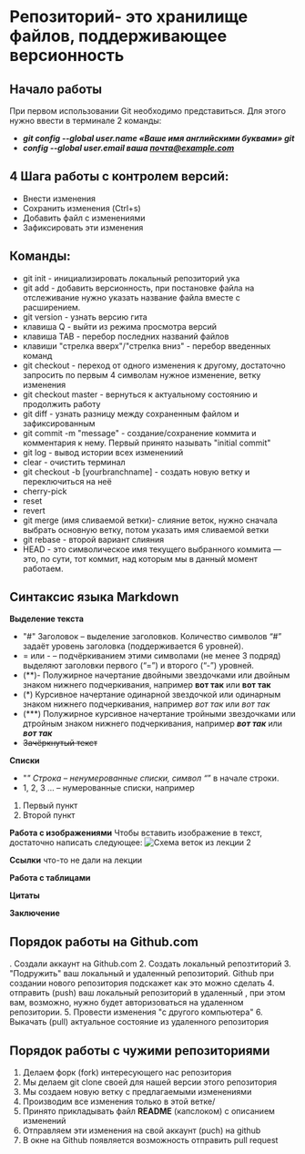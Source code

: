 # Репозиторий- это хранилище файлов, поддерживающее версионность

## Начало работы
При первом использовании Git необходимо представиться. Для 
этого нужно ввести в терминале 2 команды:
* ***git config --global user.name «Ваше имя английскими буквами» git*** 
* ***config --global user.email ваша почта@example.com***
## 4 Шага работы с контролем версий:
* Внести изменения
* Сохранить изменения (Ctrl+s)
* Добавить файл с изменениями
* Зафиксировать эти изменения
## Команды:
* git init - инициализировать локальный репозиторий ука
* git add - добавить версионность, при постановке файла на отслеживание нужно указать название файла вместе с расширением.
* git version - узнать версию гита
* клавиша Q - выйти из режима просмотра версий
* клавиша TAB - перебор последних названий файлов
* клавиши "стрелка вверх"/"стрелка вниз" - перебор введенных команд
* git checkout - переход от одного изменения к другому, достаточно запросить по первым 4 символам нужное изменение, ветку изменения
* git checkout master - вернуться к актуальному состоянию и продолжить работу
* git diff - узнать разницу между сохраненным файлом и зафиксированным
* git commit -m "message" - создание/сохранение коммита и комментария к нему. Первый принято называть "initial commit"
* git log - вывод истории всех изменениий 
* clear - очистить терминал
* git checkout -b [yourbranchname] - создать новую ветку и переключиться на неё
* cherry-pick
* reset
* revert
* git merge (имя сливаемой ветки)- слияние веток, нужно сначала выбрать основную ветку, потом указать имя сливаемой ветки 
* git rebase - второй вариант слияния
* HEAD - это символическое имя текущего выбранного коммита — это, по сути, тот коммит, над которым мы в данный момент работаем.

## Синтаксис языка Markdown
**Выделение текста**

 * "#" Заголовок – выделение заголовков. Количество символов “#” задаёт уровень заголовка (поддерживается 6 уровней).
* = или - – подчёркиванием этими символами (не менее 3 подряд) выделяют заголовки первого (“=”) и второго (“-”) уровней.
 *  (**)- Полужирное начертание двойными звездочками или  двойным знаком нижнего подчеркивания, например **вот так** или __вот так__
 * (*) Курсивное начертание одинарной звездочкой или  одинарным знаком нижнего подчеркивания, например *вот так* или _вот так_
 * (***) Полужирное курсивное начертание тройными звездочками или  дтройным знаком нижнего подчеркивания, например ***вот так*** или ___вот так___
* ~~Зачёркнутый текст~~

**Списки**
* "*" Строка – ненумерованные списки, символ “*” в начале строки. 
* 1, 2, 3 … – нумерованные списки, например
1. Первый пункт
2. Второй пункт


**Работа с изображениями**
Чтобы вставить изображение в текст, достаточно написать следующее:
![Схема веток из лекции 2](sxema.jpg)

**Ссылки**
что-то не дали на лекции

**Работа с таблицами**

**Цитаты**

**Заключение**

## Порядок работы на Github.com

. Создали аккаунт на Github.com
2. Создать локальный репозтиторий
3. "Подружить" ваш локальный и удаленный репозиторий. Github при создании нового репозитория подскажет как это можно сделать
4. отправить (push) ваш локальный репозиторий в удаленный , при этом вам, возможно, нужно будет авторизоваться на удаленном репозитории.
5. Провести изменения "с другого компьютера"
6. Выкачать (pull) актуальное состояние из удаленного репозитория

 ## Порядок работы с чужими репозиториями

1. Делаем форк (fork) интересующего нас репозитория
2. Мы делаем git clone своей для нашей версии этого репозитория
3. Мы создаем новую ветку с предлагаемыми изменениями
4. Производим все изменения только в этой ветке/
5. Принято прикладывать файл **README** (капслоком) с описанием изменений
5. Отправляем эти изменения на свой аккаунт (puch) на github
6. В окне на Github появляется возможность отправить pull request